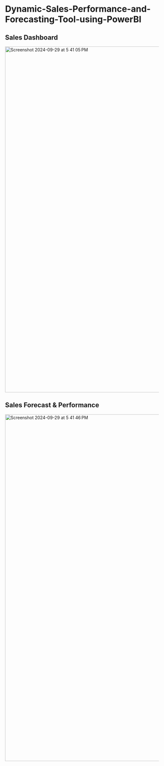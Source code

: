 # Dynamic-Sales-Performance-and-Forecasting-Tool-using-PowerBI

## Sales Dashboard
<img width="1132" alt="Screenshot 2024-09-29 at 5 41 05 PM" src="https://github.com/user-attachments/assets/fb016b4d-d694-4ba9-8be4-538c06f23e8b" />

## Sales Forecast & Performance
<img width="1135" alt="Screenshot 2024-09-29 at 5 41 46 PM" src="https://github.com/user-attachments/assets/0274c355-9277-406f-9293-3afdb5bd33fe" />
